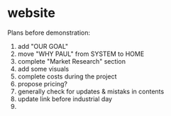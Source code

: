 # website

Plans before demonstration:

1. <HOME> add "OUR GOAL"
2. <HOME> move "WHY PAUL" from SYSTEM to HOME
3. <SYSTEM> complete "Market Research" section
4. <EVALUATION> add some visuals
5. <BUDGET> complete costs during the project
6. <BUDGET> propose pricing?
7. generally check for updates & mistaks in contents
9. <COMMENTS> update link before industrial day
10.
